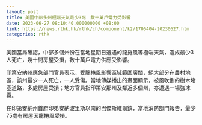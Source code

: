 ```yaml
---
layout: post
title: 美國中部多州極端天氣最少3死　數十萬戶電力受影響
date: 2023-06-27 08:10:40.000000000 +08:00
link: https://news.rthk.hk/rthk/ch/component/k2/1706404-20230627.htm
categories: rthk
---
```


美國當局確認，中部多個州份在當地星期日遭遇的龍捲風等極端天氣，造成最少3人死亡，幾十間房屋受損，數十萬戶電力供應受影響。

印第安納州應急部門官員表示，受龍捲風影響區域範圍廣闊，絕大部分在農村地區，該州最少一人死亡，一人受傷。當地傳媒播出的畫面顯示，被風吹倒的樹木堵塞道路，多處房屋受損；地方官員指印第安那州及鄰近多個州，亦遭遇一場強冰雹。

在印第安納州首府印弟安納波里斯以南的巴傑斯維爾鎮，當地消防部門報告，最少75處有房屋因龍捲風受損。

